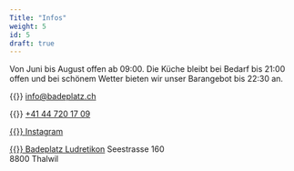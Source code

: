 ```yaml
---
Title: "Infos"
weight: 5
id: 5
draft: true
---
```

Von Juni bis August offen ab 09:00. Die Küche bleibt bei Bedarf bis 21:00 offen und bei schönem Wetter bieten wir unser Barangebot bis 22:30 an.   

{{<icon class="fa fa-envelope">}}&nbsp;[info@badeplatz.ch](mailto:info@badeplatz.ch)

{{<icon class="fa fa-phone">}}&nbsp;[+41 44 720 17 09 ](tel:+41447201709)


[{{<icon class="fa fa-instagram fa-2x">}} Instagram ](https://www.instagram.com/ludibadi/)

[{{<icon class="fa fa-map-marker">}} Badeplatz Ludretikon](https://goo.gl/maps/k4qhtM6hGMeGvVaS8)
Seestrasse 160  
8800 Thalwil




